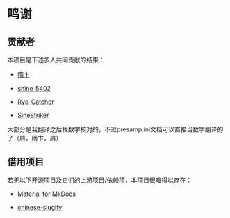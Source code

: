 # 鸣谢

## 贡献者

本项目是下述多人共同贡献的结果：

- [隋卞](https://github.com/SuibianP)

- [shine\_5402](https://github.com/shine5402)

- [Rye-Catcher](https://github.com/Rye-Catcher)

- [SineStriker](https://github.com/SineStriker)

大部分是我翻译之后找数字校对的，不过presamp.ini文档可以直接当数字翻译的了（屑，隋卞，屑）

## 借用项目

若无以下开源项目及它们的上游项目/依赖项，本项目很难得以存在：

- [Material for MkDocs](https://github.com/squidfunk/mkdocs-material)

- [chinese-slugify](https://github.com/oldcai/chinese-slugify)
